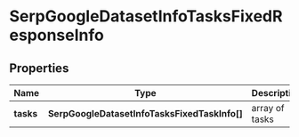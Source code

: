 # SerpGoogleDatasetInfoTasksFixedResponseInfo

## Properties

| Name | Type | Description | Notes |
|------------ | ------------- | ------------- | -------------|
**tasks** | **SerpGoogleDatasetInfoTasksFixedTaskInfo[]** | array of tasks |[optional]|